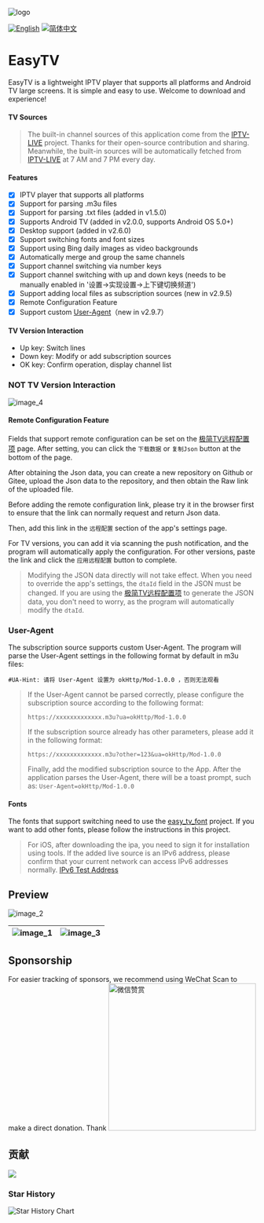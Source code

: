 ![logo](https://fastly.jsdelivr.net/gh/aiyakuaile/images/tv-flow.png)

[![English](https://img.shields.io/badge/Language-English-blueviolet?style=for-the-badge)](README-en.md)
[![简体中文](https://img.shields.io/badge/语言-简体中文-blueviolet?style=for-the-badge)](README.md)

# EasyTV
EasyTV is a lightweight IPTV player that supports all platforms and Android TV large screens. It is simple and easy to use. Welcome to download and experience!

#### TV Sources
> The built-in channel sources of this application come from the [IPTV-LIVE](https://github.com/mursor1985/LIVE) project. Thanks for their open-source contribution and sharing.
>Meanwhile, the built-in sources will be automatically fetched from [IPTV-LIVE](https://github.com/mursor1985/LIVE) at 7 AM and 7 PM every day.

#### Features
- [x] IPTV player that supports all platforms
- [x] Support for parsing .m3u files
- [x] Support for parsing .txt files (added in v1.5.0)
- [x] Supports Android TV (added in v2.0.0, supports Android OS 5.0+)
- [x] Desktop support (added in v2.6.0)
- [x] Support switching fonts and font sizes
- [x] Support using Bing daily images as video backgrounds
- [x] Automatically merge and group the same channels
- [x] Support channel switching via number keys
- [x] Support channel switching with up and down keys (needs to be manually enabled in '设置->实现设置->上下键切换频道')
- [x] Support adding local files as subscription sources (new in v2.9.5)
- [x] Remote Configuration Feature
- [x] Support custom [User-Agent](https://github.com/aiyakuaile/easy_tv_live/blob/main/README-en.md#user-agent)（new in v2.9.7）

#### TV Version Interaction
- Up key: Switch lines
- Down key: Modify or add subscription sources
- OK key: Confirm operation, display channel list

### NOT TV Version Interaction
![image_4](https://raw.githubusercontent.com/aiyakuaile/easy_tv_live/main/img_4.png)

#### Remote Configuration Feature
Fields that support remote configuration can be set on the [极简TV远程配置项](https://aiyakuaile.github.io/tv-setting) page.
After setting, you can click the `下载数据` or `复制Json` button at the bottom of the page.

After obtaining the Json data, you can create a new repository on Github or Gitee, upload the Json data to the repository, and then obtain the Raw link of the uploaded file.

Before adding the remote configuration link, please try it in the browser first to ensure that the link can normally request and return Json data.

Then, add this link in the `远程配置` section of the app's settings page.

For TV versions, you can add it via scanning the push notification, and the program will 
automatically apply the configuration. For other versions, paste the link and click the `应用远程配置` 
button to complete.
>Modifying the JSON data directly will not take effect. When you need to override the app's settings, the `dtaId` field in the JSON must be changed. If you are using the [极简TV远程配置项](https://aiyakuaile.github.io/tv-setting) to generate the JSON data, you don't need to worry, as the program will automatically modify the `dtaId`.


### User-Agent
The subscription source supports custom User-Agent. The program will parse the User-Agent settings in the following format by default in m3u files:
```
#UA-Hint: 请将 User-Agent 设置为 okHttp/Mod-1.0.0 ，否则无法观看
```
> If the User-Agent cannot be parsed correctly, please configure the subscription source according to the following format:
> ```
> https://xxxxxxxxxxxxx.m3u?ua=okHttp/Mod-1.0.0
> ```
> If the subscription source already has other parameters, please add it in the following format:
> ```
> https://xxxxxxxxxxxxx.m3u?other=123&ua=okHttp/Mod-1.0.0
> ```
> Finally, add the modified subscription source to the App. After the application parses the User-Agent, there will be a toast prompt, such as: `User-Agent=okHttp/Mod-1.0.0`

#### Fonts
The fonts that support switching need to use the [easy_tv_font](https://github.com/aiyakuaile/easy_tv_font) project. If you want to add other fonts, please follow the instructions in this project.

> For iOS, after downloading the ipa, you need to sign it for installation using tools.
> If the added live source is an IPv6 address, please confirm that your current network can access IPv6 addresses normally.
> [IPv6 Test Address](https://v6t.ipip.net/)

## Preview

![image_2](https://raw.githubusercontent.com/aiyakuaile/easy_tv_live/main/img_2.jpeg)

![image_1](https://raw.githubusercontent.com/aiyakuaile/easy_tv_live/main/img_1.jpeg) | ![image_3](https://raw.githubusercontent.com/aiyakuaile/easy_tv_live/main/img_3.jpeg)
---|---


## Sponsorship

For easier tracking of sponsors, we recommend using WeChat Scan to make a direct donation. Thank
<img src="https://fastly.jsdelivr.net/gh/aiyakuaile/images/appreciate.png" alt="微信赞赏" width="300">

## 贡献

<a href="https://github.com/aiyakuaile/easy_tv_live/graphs/contributors">
  <img src="https://contrib.rocks/image?repo=aiyakuaile/easy_tv_live" />
</a>

### Star History
<picture>
  <source
    media="(prefers-color-scheme: dark)"
    srcset="
      https://api.star-history.com/svg?repos=aiyakuaile/easy_tv_live&type=Date&theme=dark
    "
  />
  <source
    media="(prefers-color-scheme: light)"
    srcset="
      https://api.star-history.com/svg?repos=aiyakuaile/easy_tv_live&type=Date
    "
  />
  <img
    alt="Star History Chart"
    src="https://api.star-history.com/svg?repos=aiyakuaile/easy_tv_live&type=Date"
  />
</picture>




